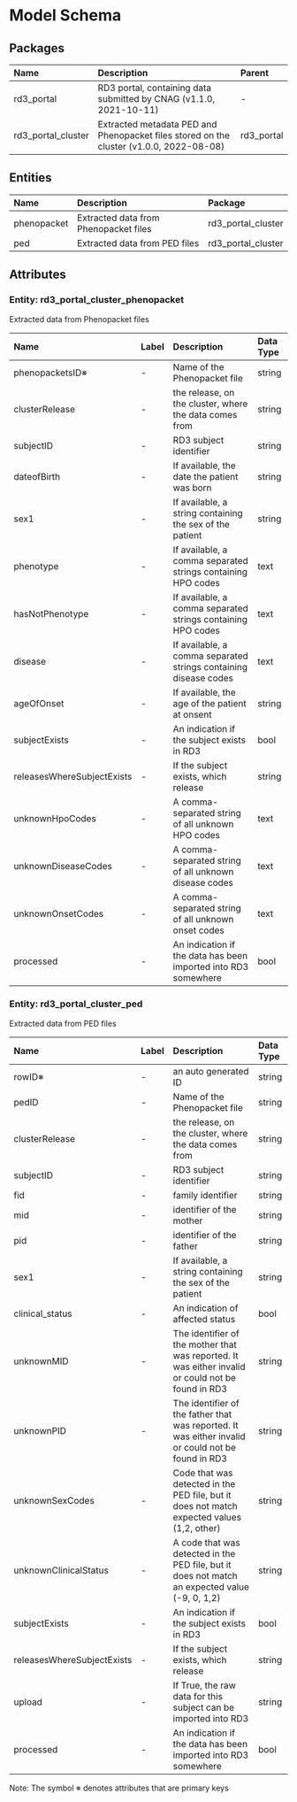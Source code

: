# Model Schema

## Packages

| Name | Description | Parent |
|:---- |:-----------|:------|
| rd3_portal | RD3 portal, containing data submitted by CNAG (v1.1.0, 2021-10-11) | - |
| rd3_portal_cluster | Extracted metadata PED and Phenopacket files stored on the cluster (v1.0.0, 2022-08-08) | rd3_portal |

## Entities

| Name | Description | Package |
|:---- |:-----------|:-------|
| phenopacket | Extracted data from Phenopacket files | rd3_portal_cluster |
| ped | Extracted data from PED files | rd3_portal_cluster |

## Attributes

### Entity: rd3_portal_cluster_phenopacket

Extracted data from Phenopacket files

| Name | Label | Description | Data Type |
|:---- |:-----|:-----------|:---------|
| phenopacketsID&#8251; | - | Name of the Phenopacket file | string |
| clusterRelease | - | the release, on the cluster, where the data comes from | string |
| subjectID | - | RD3 subject identifier | string |
| dateofBirth | - | If available, the date the patient was born | string |
| sex1 | - | If available, a string containing the sex of the patient | string |
| phenotype | - | If available, a comma separated strings containing HPO codes | text |
| hasNotPhenotype | - | If available, a comma separated strings containing HPO codes | text |
| disease | - | If available, a comma separated strings containing disease codes | text |
| ageOfOnset | - | If available, the age of the patient at onsent | string |
| subjectExists | - | An indication if the subject exists in RD3 | bool |
| releasesWhereSubjectExists | - | If the subject exists, which release | string |
| unknownHpoCodes | - | A comma-separated string of all unknown HPO codes | text |
| unknownDiseaseCodes | - | A comma-separated string of all unknown disease codes | text |
| unknownOnsetCodes | - | A comma-separated string of all unknown onset codes | text |
| processed | - | An indication if the data has been imported into RD3 somewhere | bool |

### Entity: rd3_portal_cluster_ped

Extracted data from PED files

| Name | Label | Description | Data Type |
|:---- |:-----|:-----------|:---------|
| rowID&#8251; | - | an auto generated ID | string |
| pedID | - | Name of the Phenopacket file | string |
| clusterRelease | - | the release, on the cluster, where the data comes from | string |
| subjectID | - | RD3 subject identifier | string |
| fid | - | family identifier | string |
| mid | - | identifier of the mother | string |
| pid | - | identifier of the father | string |
| sex1 | - | If available, a string containing the sex of the patient | string |
| clinical_status | - | An indication of affected status | bool |
| unknownMID | - | The identifier of the mother that was reported. It was either invalid or could not be found in RD3 | string |
| unknownPID | - | The identifier of the father that was reported. It was either invalid or could not be found in RD3 | string |
| unknownSexCodes | - | Code that was detected in the PED file, but it does not match expected values (1,2, other) | string |
| unknownClinicalStatus | - | A code that was detected in the PED file, but it does not match an expected value (-9, 0, 1,2) | string |
| subjectExists | - | An indication if the subject exists in RD3 | bool |
| releasesWhereSubjectExists | - | If the subject exists, which release | string |
| upload | - | If True, the raw data for this subject can be imported into RD3 | string |
| processed | - | An indication if the data has been imported into RD3 somewhere | bool |

Note: The symbol &#8251; denotes attributes that are primary keys

